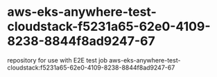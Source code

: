 # aws-eks-anywhere-test-cloudstack-f5231a65-62e0-4109-8238-8844f8ad9247-67
repository for use with E2E test job aws-eks-anywhere-test-cloudstack:f5231a65-62e0-4109-8238-8844f8ad9247-67

